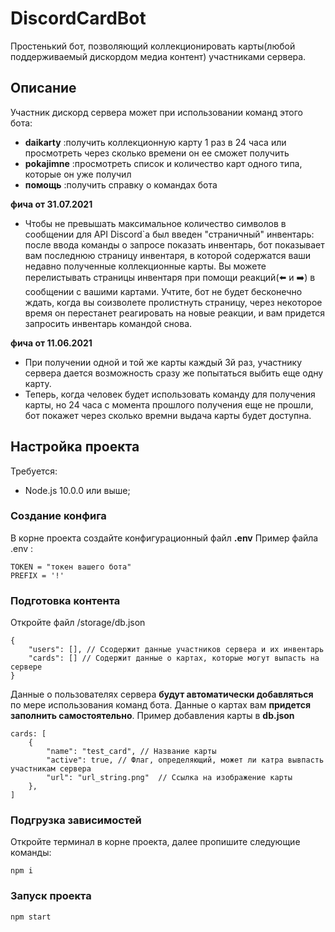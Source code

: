 # DiscordCardBot
Простенький бот, позволяющий коллекционировать карты(любой поддерживаемый дискордом медиа контент) участниками сервера.
## Описание
Участник дискорд сервера может при использовании команд этого бота:
 - **daikarty** :получить коллекционную карту 1 раз в 24 часа или просмотреть через сколько времени он ее сможет получить
 - **pokajimne** :просмотреть список и количество карт одного типа, которые он уже получил
 - **помощь** :получить справку о командах бота
 
 **фича от 31.07.2021**
 - Чтобы не превышать максимальное количество символов в сообщении для API Discord`а был введен "страничный" инвентарь:
после ввода команды о запросе показать инвентарь, бот показывает вам последнюю страницу инвентаря, в которой содержатся ваши недавно полученные коллекционные карты. Вы можете перелистывать страницы инвентаря при помощи реакций(⬅️ и ➡️) в сообщении с вашими картами. Учтите, бот не будет бесконечно ждать, когда вы соизволете пролистнуть страницу, через некоторое время он перестанет реагировать на новые реакции, и вам придется запросить инвентарь командой снова.

 **фича от 11.06.2021**
- При получении одной и той же карты каждый 3й раз, участнику сервера дается возможность сразу же попытаться выбить еще одну карту.
- Теперь, когда человек будет использовать команду для получения карты, но 24 часа с момента прошлого получения еще не прошли, бот покажет через сколько времни выдача карты будет доступна.

## Настройка проекта
Требуется:
 - Node.js 10.0.0 или выше;

### Создание конфига
В корне проекта создайте конфигурационный файл **.env**
Пример файла .env :
```
TOKEN = "токен вашего бота"
PREFIX = '!' 
```

### Подготовка контента
Откройте файл /storage/db.json
```
{
	"users": [], // Ссодержит данные участников сервера и их инвентарь 
	"cards": [] // Содержит данные о картах, которые могут выпасть на сервере
}
```

Данные о пользователях сервера **будут автоматически добавляться** по мере использования команд бота.
Данные о картах вам **придется заполнить самостоятельно**. 
Пример добавления карты в **db.json**
```
cards: [
    {
        "name": "test_card", // Название карты
        "active": true, // Флаг, определяющий, может ли катра вывпасть участникам сервера
        "url": "url_string.png"  // Ссылка на изображение карты
    }, 
]
```

### Подгрузка зависимостей
Откройте терминал в корне проекта, далее пропишите следующие команды:
```
npm i 
```

### Запуск проекта
```
npm start 
```